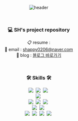 <div align="center">

![header](https://capsule-render.vercel.app/api?type=rounded&color=c7a48b&text=SeungHeeYeom&fontAlignY=50&fontColor=fdf5e6&fontSize=40&height=200&stroke=000000&strokeWidth=2&descAlign=50)
</div>
<br>
<h3 align="center">💻 SH's project repository</h3>
<p align="center">
    📋 resume : 
    <!-- <a href="https://shappy.notion.site/8f8fd012298c459193bf9922b8013957"><span style="color:red">염승희의 이력서</span></a> -->
    <br>
    📧 email : 
    <a href="https://shappy.notion.site/8f8fd012298c459193bf9922b8013957">shappy0206@naver.com</a>
    <br>
    📒 blog : 
    <a href="https://seungheui.tistory.com/">블로그 바로가기</a>
</p>
<br>
<h3 align="center">🛠 Skills 🛠</h3>

<p align="center">
  <img src="https://img.shields.io/badge/Java-007396?style=flat-square&logo=Java&logoColor=white"/></a>&nbsp 
  <img src="https://img.shields.io/badge/Javascript-ffb13b?style=flat-square&logo=javascript&logoColor=white"/></a>&nbsp
  <img src="https://img.shields.io/badge/Php-092E20?style=flat-square&logo=Php&logoColor=white"/></a>&nbsp 
  <br>
  <img src="https://img.shields.io/badge/Spring-6DB33F?style=flat-square&logo=Spring&logoColor=white"/></a>&nbsp
  <br>
  <img src="https://img.shields.io/badge/Mysql-4479A1?style=flat-square&logo=MySql&logoColor=white"/></a>&nbsp
  <img src="https://img.shields.io/badge/Mssql-E6B91E?style=flat-square&logo=MsSql&logoColor=white"/></a>&nbsp
  <img src="https://img.shields.io/badge/Oracle-F80000?style=flat-square&logo=Oracle&logoColor=white"/></a>&nbsp
  <br>
  <img src="https://img.shields.io/badge/Jquery-0769AD?style=flat-square&logo=Jquery&logoColor=white"/></a>&nbsp
  <img src="https://img.shields.io/badge/Leaflet-199900?style=flat-square&logo=Leaflet&logoColor=white"/></a>&nbsp
  <br>
  <img src="https://img.shields.io/badge/Git-F05032?style=flat-square&logo=Git&logoColor=white"/></a>&nbsp
  <img src="https://img.shields.io/badge/Eclipse-2C2255?style=flat-square&logo=Eclipse&logoColor=white"/></a>&nbsp
  <img src="https://img.shields.io/badge/VisualStudioCode-007ACC?style=flat-square&logo=VisualStudioCode&logoColor=white"/></a>&nbsp
  <img src="https://img.shields.io/badge/IntelliJIDEA-000000?style=flat-square&logo=IntelliJIDEA&logoColor=white"/></a>&nbsp
</p>

<br>

